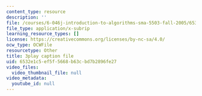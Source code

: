 ```yaml
---
content_type: resource
description: ''
file: /courses/6-046j-introduction-to-algorithms-sma-5503-fall-2005/6532e1c5ef5f5668b63cbd7b2896fe27_Sygq1e0xWnM.vtt
file_type: application/x-subrip
learning_resource_types: []
license: https://creativecommons.org/licenses/by-nc-sa/4.0/
ocw_type: OCWFile
resourcetype: Other
title: 3play caption file
uid: 6532e1c5-ef5f-5668-b63c-bd7b2896fe27
video_files:
  video_thumbnail_file: null
video_metadata:
  youtube_id: null
---
```

